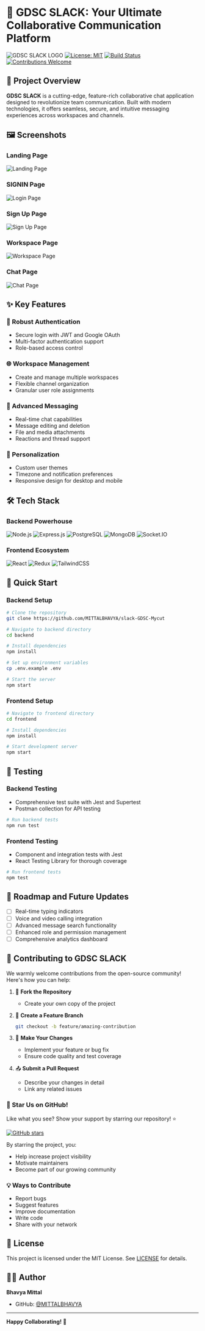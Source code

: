 # 💬 GDSC SLACK: Your Ultimate Collaborative Communication Platform
![GDSC SLACK LOGO ](/frontend/public/images/logo.png)
[![License: MIT](https://img.shields.io/badge/License-MIT-yellow.svg)](https://opensource.org/licenses/MIT)
[![Build Status](https://img.shields.io/badge/build-passing-brightgreen)](https://github.com/MITTALBHAVYA/slack-GDSC-Mycut)
[![Contributions Welcome](https://img.shields.io/badge/contributions-welcome-brightgreen.svg)](CONTRIBUTING.md)

## 🚀 Project Overview

**GDSC SLACK** is a cutting-edge, feature-rich collaborative chat application designed to revolutionize team communication. Built with modern technologies, it offers seamless, secure, and intuitive messaging experiences across workspaces and channels.

## 🖼️ Screenshots

### Landing Page
![Landing Page](/frontend/public/images/Landing_Page.png)

### SIGNIN Page
![Login Page](/frontend/public/images/SignIn_Page.png)

### Sign Up Page
![Sign Up Page](/frontend/public/images/SignUp_Page.png)

### Workspace Page
![Workspace Page](/frontend/public/images/Workspace_Page.png)

### Chat Page
![Chat Page](/frontend/public/images/Chat_Page.png)

## ✨ Key Features

### 🔐 Robust Authentication
- Secure login with JWT and Google OAuth
- Multi-factor authentication support
- Role-based access control

### 🌐 Workspace Management
- Create and manage multiple workspaces
- Flexible channel organization
- Granular user role assignments

### 💬 Advanced Messaging
- Real-time chat capabilities
- Message editing and deletion
- File and media attachments
- Reactions and thread support

### 🎨 Personalization
- Custom user themes
- Timezone and notification preferences
- Responsive design for desktop and mobile

## 🛠 Tech Stack

### Backend Powerhouse
![Node.js](https://img.shields.io/badge/Node.js-339933?style=for-the-badge&logo=nodedotjs&logoColor=white)
![Express.js](https://img.shields.io/badge/Express.js-000000?style=for-the-badge&logo=express&logoColor=white)
![PostgreSQL](https://img.shields.io/badge/PostgreSQL-316192?style=for-the-badge&logo=postgresql&logoColor=white)
![MongoDB](https://img.shields.io/badge/MongoDB-4EA94B?style=for-the-badge&logo=mongodb&logoColor=white)
![Socket.IO](https://img.shields.io/badge/Socket.io-010101?style=for-the-badge&logo=socketdotio&logoColor=white)

### Frontend Ecosystem
![React](https://img.shields.io/badge/React-20232A?style=for-the-badge&logo=react&logoColor=61DAFB)
![Redux](https://img.shields.io/badge/Redux-593D88?style=for-the-badge&logo=redux&logoColor=white)
![TailwindCSS](https://img.shields.io/badge/Tailwind_CSS-38B2AC?style=for-the-badge&logo=tailwind-css&logoColor=white)

## 🚦 Quick Start

### Backend Setup
```bash
# Clone the repository
git clone https://github.com/MITTALBHAVYA/slack-GDSC-Mycut

# Navigate to backend directory
cd backend

# Install dependencies
npm install

# Set up environment variables
cp .env.example .env

# Start the server
npm start
```

### Frontend Setup
```bash
# Navigate to frontend directory
cd frontend

# Install dependencies
npm install

# Start development server
npm start
```

## 🧪 Testing

### Backend Testing
- Comprehensive test suite with Jest and Supertest
- Postman collection for API testing

```bash
# Run backend tests
npm run test
```

### Frontend Testing
- Component and integration tests with Jest
- React Testing Library for thorough coverage

```bash
# Run frontend tests
npm test
```

## 🔮 Roadmap and Future Updates

- [ ] Real-time typing indicators
- [ ] Voice and video calling integration
- [ ] Advanced message search functionality
- [ ] Enhanced role and permission management
- [ ] Comprehensive analytics dashboard

## 🤝 Contributing to GDSC SLACK

We warmly welcome contributions from the open-source community! Here's how you can help:

1. 🍴 **Fork the Repository**
   - Create your own copy of the project

2. 🌿 **Create a Feature Branch**
   ```bash
   git checkout -b feature/amazing-contribution
   ```

3. 🔧 **Make Your Changes**
   - Implement your feature or bug fix
   - Ensure code quality and test coverage

4. 📤 **Submit a Pull Request**
   - Describe your changes in detail
   - Link any related issues

### 🌟 Star Us on GitHub!

Like what you see? Show your support by starring our repository! ⭐

[![GitHub stars](https://img.shields.io/github/stars/MITTALBHAVYA/GDSC-SLACK.svg?style=social&label=Star)](https://github.com/MITTALBHAVYA/slack-GDSC-Mycut)

By starring the project, you:
- Help increase project visibility
- Motivate maintainers
- Become part of our growing community

### 💡 Ways to Contribute
- Report bugs
- Suggest features
- Improve documentation
- Write code
- Share with your network

## 📄 License

This project is licensed under the MIT License. See [LICENSE](LICENSE) for details.

## 👨‍💻 Author

**Bhavya Mittal**
- GitHub: [@MITTALBHAVYA](https://github.com/MITTALBHAVYA)

---

**Happy Collaborating!** 🎉
